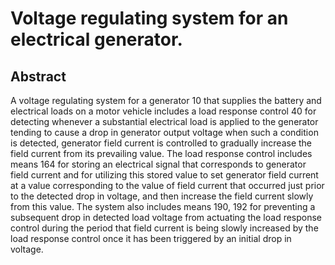 # Voltage regulating system for an electrical generator.

## Abstract
A voltage regulating system for a generator 10 that supplies the battery and electrical loads on a motor vehicle includes a load response control 40 for detecting whenever a substantial electrical load is applied to the generator tending to cause a drop in generator output voltage when such a condition is detected, generator field current is controlled to gradually increase the field current from its prevailing value. The load response control includes means 164 for storing an electrical signal that corresponds to generator field current and for utilizing this stored value to set generator field current at a value corresponding to the value of field current that occurred just prior to the detected drop in voltage, and then increase the field current slowly from this value. The system also includes means 190, 192 for preventing a subsequent drop in detected load voltage from actuating the load response control during the period that field current is being slowly increased by the load response control once it has been triggered by an initial drop in voltage.